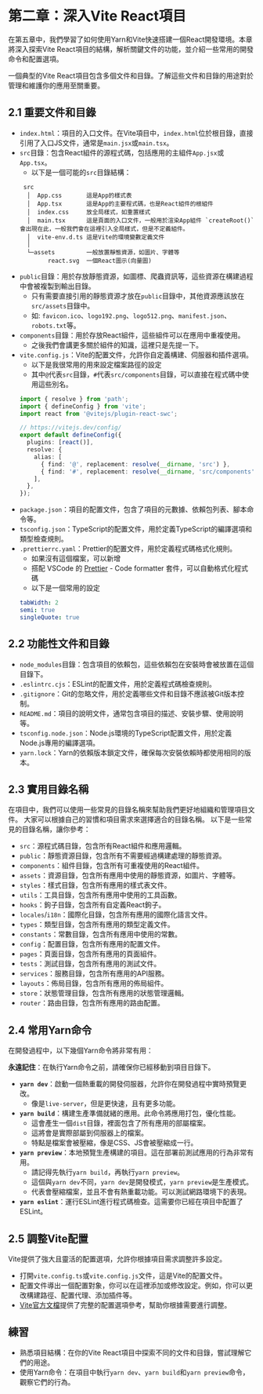 # 第二章：深入Vite React項目

在第五章中，我們學習了如何使用Yarn和Vite快速搭建一個React開發環境。本章將深入探索Vite
React項目的結構，解析關鍵文件的功能，並介紹一些常用的開發命令和配置選項。

一個典型的Vite React項目包含多個文件和目錄。了解這些文件和目錄的用途對於管理和維護你的應用至關重要。

## 2.1 重要文件和目錄
- `index.html`：項目的入口文件。在Vite項目中，`index.html`位於根目錄，直接引用了入口JS文件，通常是`main.jsx`或`main.tsx`。
- `src`目錄：包含React組件的源程式碼，包括應用的主組件`App.jsx`或`App.tsx`。
    - 以下是一個可能的`src`目錄結構：
  ```
   src
    │  App.css       這是App的樣式表
    │  App.tsx       這是App的主要程式碼，也是React組件的根組件
    │  index.css     放全局樣式，如重置樣式
    │  main.tsx      這是頁面的入口文件，一般用於渲染App組件 `createRoot()` 會出現在此，一般我們會在這裡引入全局樣式，但是不定義組件。
    │  vite-env.d.ts 這是Vite的環境變數定義文件
    │
    └─assets         一般放置靜態資源，如圖片、字體等
          react.svg  一個React圖示(向量圖)
  ```
- `public`目錄：用於存放靜態資源，如圖標、爬蟲資訊等，這些資源在構建過程中會被複製到輸出目錄。
    - 只有需要直接引用的靜態資源才放在`public`目錄中，其他資源應該放在`src/assets`目錄中。
    - 如: `favicon.ico`、`logo192.png`、`logo512.png`、`manifest.json`、`robots.txt`等。
- `components`目錄：用於存放React組件，這些組件可以在應用中重複使用。
    - 之後我們會講更多關於組件的知識，這裡只是先提一下。
- `vite.config.js`：Vite的配置文件，允許你自定義構建、伺服器和插件選項。
    - 以下是我很常用的用來設定檔案路徑的設定
    - 其中`@`代表`src`目錄，`#`代表`src/components`目錄，可以直接在程式碼中使用這些別名。
    ```ts
    import { resolve } from 'path';
    import { defineConfig } from 'vite';
    import react from '@vitejs/plugin-react-swc';
    
    // https://vitejs.dev/config/
    export default defineConfig({
      plugins: [react()],
      resolve: {
        alias: [
          { find: '@', replacement: resolve(__dirname, 'src') },
          { find: '#', replacement: resolve(__dirname, 'src/components') },
        ],
      },
    });
    ```
- `package.json`：項目的配置文件，包含了項目的元數據、依賴包列表、腳本命令等。
- `tsconfig.json`：TypeScript的配置文件，用於定義TypeScript的編譯選項和類型檢查規則。
- `.prettierrc.yaml`：Prettier的配置文件，用於定義程式碼格式化規則。
  - 如果沒有這個檔案，可以新增
  - 搭配 VSCode 的 [Prettier](https://marketplace.visualstudio.com/items?itemName=esbenp.prettier-vscode) - Code formatter 套件，可以自動格式化程式碼
  - 以下是一個常用的設定
  ```yaml
  tabWidth: 2
  semi: true
  singleQuote: true
  ```

## 2.2 功能性文件和目錄
- `node_modules`目錄：包含項目的依賴包，這些依賴包在安裝時會被放置在這個目錄下。
- `.eslintrc.cjs`：ESLint的配置文件，用於定義程式碼檢查規則。
- `.gitignore`：Git的忽略文件，用於定義哪些文件和目錄不應該被Git版本控制。
- `README.md`：項目的說明文件，通常包含項目的描述、安裝步驟、使用說明等。
- `tsconfig.node.json`：Node.js環境的TypeScript配置文件，用於定義Node.js專用的編譯選項。
- `yarn.lock`：Yarn的依賴版本鎖定文件，確保每次安裝依賴時都使用相同的版本。

## 2.3 實用目錄名稱

在項目中，我們可以使用一些常見的目錄名稱來幫助我們更好地組織和管理項目文件。
大家可以根據自己的習慣和項目需求來選擇適合的目錄名稱。
以下是一些常見的目錄名稱，讓你參考：

- `src`：源程式碼目錄，包含所有React組件和應用邏輯。
- `public`：靜態資源目錄，包含所有不需要經過構建處理的靜態資源。
- `components`：組件目錄，包含所有可重複使用的React組件。
- `assets`：資源目錄，包含所有應用中使用的靜態資源，如圖片、字體等。
- `styles`：樣式目錄，包含所有應用的樣式表文件。
- `utils`：工具目錄，包含所有應用中使用的工具函數。
- `hooks`：鉤子目錄，包含所有自定義React鉤子。
- `locales`/`i18n`：國際化目錄，包含所有應用的國際化語言文件。
- `types`：類型目錄，包含所有應用的類型定義文件。
- `constants`：常數目錄，包含所有應用中使用的常數。
- `config`：配置目錄，包含所有應用的配置文件。
- `pages`：頁面目錄，包含所有應用的頁面組件。
- `tests`：測試目錄，包含所有應用的測試文件。
- `services`：服務目錄，包含所有應用的API服務。
- `layouts`：佈局目錄，包含所有應用的佈局組件。
- `store`：狀態管理目錄，包含所有應用的狀態管理邏輯。
- `router`：路由目錄，包含所有應用的路由配置。
  

## 2.4 常用Yarn命令

在開發過程中，以下幾個Yarn命令將非常有用：

**永遠記住**：在執行Yarn命令之前，請確保你已經移動到項目目錄下。

- **`yarn dev`**：啟動一個熱重載的開發伺服器，允許你在開發過程中實時預覽更改。
  - 像是`live-server`，但是更快速，且有更多功能。
- **`yarn build`**：構建生產準備就緒的應用。此命令將應用打包，優化性能。
  - 這會產生一個`dist`目錄，裡面包含了所有應用的部屬檔案。
  - 這將會是實際部屬到伺服器上的檔案。
  - 特點是檔案會被壓縮，像是CSS、JS會被壓縮成一行。
- **`yarn preview`**：本地預覽生產構建的項目。這在部署前測試應用的行為非常有用。
  - 請記得先執行`yarn build`，再執行`yarn preview`。
  - 這個與`yarn dev`不同，`yarn dev`是開發模式，`yarn preview`是生產模式。
  - 代表會壓縮檔案，並且不會有熱重載功能。可以測試網路環境下的表現。
- **`yarn eslint`**：運行ESLint進行程式碼檢查。這需要你已經在項目中配置了ESLint。

## 2.5 調整Vite配置

Vite提供了強大且靈活的配置選項，允許你根據項目需求調整許多設定。

- 打開`vite.config.ts`或`vite.config.js`文件，這是Vite的配置文件。
- 配置文件導出一個配置對象，你可以在這裡添加或修改設定。例如，你可以更改構建路徑、配置代理、添加插件等。
- [Vite官方文檔](https://vitejs.dev/guide/using-plugins.html)提供了完整的配置選項參考，幫助你根據需要進行調整。

## 練習

- 熟悉項目結構：在你的Vite React項目中探索不同的文件和目錄，嘗試理解它們的用途。
- 使用Yarn命令：在項目中執行`yarn dev`、`yarn build`和`yarn preview`命令，觀察它們的行為。